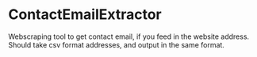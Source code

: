 # ContactEmailExtractor
Webscraping tool to get contact email, if you feed in the website address.
Should take csv format addresses, and output in the same format.
